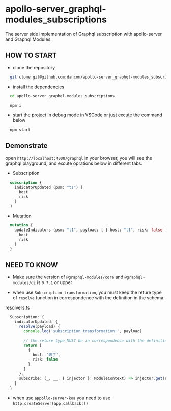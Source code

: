 # apollo-server_graphql-modules_subscriptions

The server side implementation of Graphql subscription with apollo-server and Graphql Modules.

## HOW TO START

- clone the repository

```bash
  git clone git@github.com:dancon/apollo-server_graphql-modules_subscriptions.git
```

- install the dependencies

```bash
  cd apollo-server_graphql-modules_subscriptions

  npm i
```

- start the project in debug mode in VSCode or just excute the command below

```bash
  npm start
```

## Demonstrate

open `http://localhost:4000/graphql` in your browser, you will see the graphql playground, and excute oprations below in different tabs.

- Subscription

```graphql
  subscription {
    indicatorUpdated (psm: "ts") {
      host
      risk
    }
  }
```

- Mutation

```graphql
  mutation {
    updateIndicators (psm: "t1", payload: [ { host: "t1", risk: false } ]) {
      host
      risk
    }
  }
````

## NEED TO KNOW

- Make sure the version of `@graphql-modules/core` and `@graphql-modules/di` is `0.7.1` or upper

- when use `Subscription transformation`, you must keep the reture type of `resolve` function in correspondence with the definition in the schema.

resolvers.ts

```typescript
  Subscription: {
    indicatorUpdated: {
      resolve(payload) {
        console.log('subscription transformation:', payload)

        // the reture type MUST be in correspondence with the definition in the schema.
        return [
          {
            host: '改了',
            risk: false
          }
        ]
      },
      subscribe: (_, __, { injector }: ModuleContext) => injector.get(PubSub).asyncIterator(['indicatorUpdated'])
    }
  }
```

- when use `appollo-server-koa` you need to use `http.createServer(app.callback())`